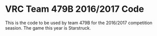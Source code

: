 # VRC Team 479B 2016/2017 Code
This is the code to be used by team 479B for the 2016/2017 competition seasion. The game this year is Starstruck.
